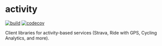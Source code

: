 # activity

[![build](https://github.com/bzimmer/activity/actions/workflows/build.yaml/badge.svg)](https://github.com/bzimmer/activity)
[![codecov](https://codecov.io/gh/bzimmer/activity/branch/main/graph/badge.svg?token=HIVK4NBVHR)](https://codecov.io/gh/bzimmer/activity)

Client libraries for activity-based services (Strava, Ride with GPS, Cycling Analytics, and more).
